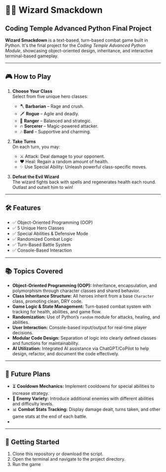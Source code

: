 # 🧙‍♂️ Wizard Smackdown

## Coding Temple Advanced Python Final Project

**Wizard Smackdown** is a text-based, turn-based combat game built in Python. It's the final project for the *Coding Temple Advanced Python Module*, showcasing object-oriented design, inheritance, and interactive terminal-based gameplay.

---

## 🎮 How to Play

1. **Choose Your Class**  
   Select from five unique hero classes:
   - 🪓 **Barbarian** – Rage and crush.
   - 🗡️ **Rogue** – Agile and deadly.
   - 🏹 **Ranger** – Balanced and strategic.
   - 🔥 **Sorcerer** – Magic-powered attacker.
   - 🎶 **Bard** – Supportive and charming.

2. **Take Turns**  
   On each turn, you may:
   - ⚔️ Attack: Deal damage to your opponent.
   - ❤️ Heal: Regain a random amount of health.
   - ✨ Use Special Ability: Unleash powerful class-specific moves.

3. **Defeat the Evil Wizard**  
   The wizard fights back with spells and regenerates health each round. Outlast and outwit him to win!

---

## 🛠️ Features

- ✅ Object-Oriented Programming (OOP)
- ✅ 5 Unique Hero Classes
- ✅ Special Abilities & Defensive Mode
- ✅ Randomized Combat Logic
- ✅ Turn-Based Battle System
- ✅ Console-Based Interaction

---

## 📚 Topics Covered

- **Object-Oriented Programming (OOP):** Inheritance, encapsulation, and polymorphism through character classes and shared behavior.  
- **Class Inheritance Structure:** All heroes inherit from a base `Character` class, promoting clean, DRY code.  
- **Game Logic & State Management:** Turn-based combat system with tracking for health, abilities, and game flow.  
- **Randomization:** Use of Python’s `random` module for attacks, healing, and abilities.  
- **User Interaction:** Console-based input/output for real-time player decisions.  
- **Modular Code Design:** Separation of logic into clearly defined classes and functions for maintainability.
- **AI Utilization:** Integrated AI assistance via ChatGPT/CoPilot to help design, refactor, and document the code effectively.


---

## 🔮 Future Plans

- ⏳ **Cooldown Mechanics:** Implement cooldowns for special abilities to increase strategy.
- 🧟 **Enemy Variety:** Introduce additional enemies with different abilities and difficulty levels.
- 📊 **Combat Stats Tracking:** Display damage dealt, turns taken, and other game stats at the end of each battle.
- 
---

## 🚀 Getting Started

1. Clone this repository or download the script.
2. Open the terminal and navigate to the project directory.
3. Run the game
